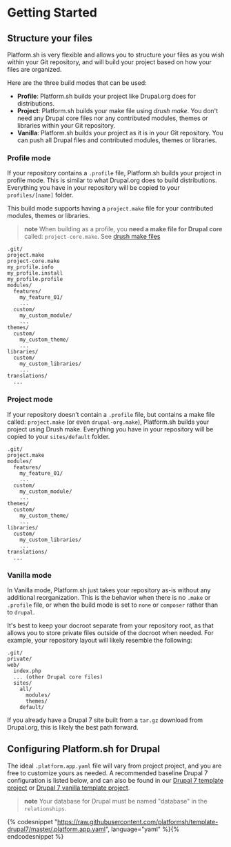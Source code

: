 # Getting Started

## Structure your files

Platform.sh is very flexible and allows you to structure your files as you wish within your Git repository, and will build your project based on how your files are organized.

Here are the three build modes that can be used:

-   **Profile**: Platform.sh builds your project like Drupal.org does for distributions.
-   **Project**: Platform.sh builds your make file using *drush make*. You don't need any Drupal core files nor any contributed modules, themes or libraries within your Git repository.
-   **Vanilla**: Platform.sh builds your project as it is in your Git repository. You can push all Drupal files and contributed modules, themes or libraries.

### Profile mode

If your repository contains a `.profile` file, Platform.sh builds your project in profile mode. This is similar to what Drupal.org does to build distributions. Everything you have in your repository will be copied to your `profiles/[name]` folder.

This build mode supports having a `project.make` file for your contributed modules, themes or libraries.

> **note**
> When building as a profile, you **need a make file for Drupal core** called: `project-core.make`. See
[drush make files](/frameworks/drupal7/drush.md)

```
.git/
project.make
project-core.make
my_profile.info
my_profile.install
my_profile.profile
modules/
  features/
    my_feature_01/
    ...
  custom/
    my_custom_module/
    ...
themes/
  custom/
    my_custom_theme/
    ...
libraries/
  custom/
    my_custom_libraries/
    ...
translations/
  ...
```

### Project mode

If your repository doesn’t contain a `.profile` file, but contains a make file called: `project.make` (or even `drupal-org.make`), Platform.sh builds your project using Drush make. Everything you have in your repository will be copied to your `sites/default` folder.

```
.git/
project.make
modules/
  features/
    my_feature_01/
    ...
  custom/
    my_custom_module/
    ...
themes/
  custom/
    my_custom_theme/
    ...
libraries/
  custom/
    my_custom_libraries/
    ...
translations/
  ...
```

### Vanilla mode

In Vanilla mode, Platform.sh just takes your repository as-is without any additional reorganization.  This is the behavior when there is no `.make` or `.profile` file, or when the build mode is set to `none` or `composer` rather than to `drupal`.

It's best to keep your docroot separate from your repository root, as that allows you to store private files outside of the docroot when needed.  For example, your repository layout will likely resemble the following:

```
.git/
private/
web/
  index.php
  ... (other Drupal core files)
  sites/
    all/
      modules/
      themes/
    default/
```

If you already have a Drupal 7 site built from a `tar.gz` download from Drupal.org, this is likely the best path forward.

## Configuring Platform.sh for Drupal

The ideal `.platform.app.yaml` file will vary from project project, and you are free to customize yours as needed.  A recommended baseline Drupal 7 configuration is listed below, and can also be found in our [Drupal 7 template project](https://github.com/platformsh/template-drupal7) or [Drupal 7 vanilla template project](https://github.com/platformsh/template-drupal7-vanilla).

> **note**
> Your database for Drupal must be named "database" in the `relationships`.

{% codesnippet "https://raw.githubusercontent.com/platformsh/template-drupal7/master/.platform.app.yaml", language="yaml" %}{% endcodesnippet %}

